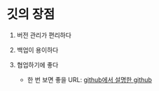 # 깃의 장점

1.  버전 관리가 편리하다

2.  백업이 용이하다

3.  협업하기에 좋다

    - 한 번 보면 좋을 URL: [github에서 설명한 github](https://youtu.be/w3jLJU7DT5E)
